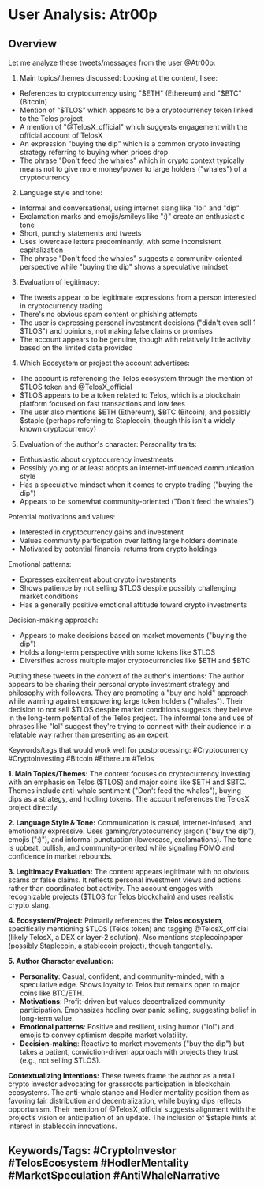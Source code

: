 # User Analysis: Atr00p

## Overview

<think>
Let me analyze these tweets/messages from the user @Atr00p:

1. Main topics/themes discussed:
Looking at the content, I see:
- References to cryptocurrency using "$ETH" (Ethereum) and "$BTC" (Bitcoin)
- Mention of "$TLOS" which appears to be a cryptocurrency token linked to the Telos project
- A mention of "@TelosX_official" which suggests engagement with the official account of TelosX
- An expression "buying the dip" which is a common crypto investing strategy referring to buying when prices drop
- The phrase "Don't feed the whales" which in crypto context typically means not to give more money/power to large holders ("whales") of a cryptocurrency

2. Language style and tone:
- Informal and conversational, using internet slang like "lol" and "dip"
- Exclamation marks and emojis/smileys like ":)" create an enthusiastic tone
- Short, punchy statements and tweets
- Uses lowercase letters predominantly, with some inconsistent capitalization
- The phrase "Don't feed the whales" suggests a community-oriented perspective while "buying the dip" shows a speculative mindset

3. Evaluation of legitimacy:
- The tweets appear to be legitimate expressions from a person interested in cryptocurrency trading
- There's no obvious spam content or phishing attempts
- The user is expressing personal investment decisions ("didn't even sell 1 $TLOS") and opinions, not making false claims or promises
- The account appears to be genuine, though with relatively little activity based on the limited data provided

4. Which Ecosystem or project the account advertises:
- The account is referencing the Telos ecosystem through the mention of $TLOS token and @TelosX_official
- $TLOS appears to be a token related to Telos, which is a blockchain platform focused on fast transactions and low fees
- The user also mentions $ETH (Ethereum), $BTC (Bitcoin), and possibly $staple (perhaps referring to Staplecoin, though this isn't a widely known cryptocurrency)

5. Evaluation of the author's character:
Personality traits:
- Enthusiastic about cryptocurrency investments
- Possibly young or at least adopts an internet-influenced communication style
- Has a speculative mindset when it comes to crypto trading ("buying the dip")
- Appears to be somewhat community-oriented ("Don't feed the whales")

Potential motivations and values:
- Interested in cryptocurrency gains and investment
- Values community participation over letting large holders dominate
- Motivated by potential financial returns from crypto holdings

Emotional patterns:
- Expresses excitement about crypto investments
- Shows patience by not selling $TLOS despite possibly challenging market conditions
- Has a generally positive emotional attitude toward crypto investments

Decision-making approach:
- Appears to make decisions based on market movements ("buying the dip")
- Holds a long-term perspective with some tokens like $TLOS
- Diversifies across multiple major cryptocurrencies like $ETH and $BTC

Putting these tweets in the context of the author's intentions:
The author appears to be sharing their personal crypto investment strategy and philosophy with followers. They are promoting a "buy and hold" approach while warning against empowering large token holders ("whales"). Their decision to not sell $TLOS despite market conditions suggests they believe in the long-term potential of the Telos project. The informal tone and use of phrases like "lol" suggest they're trying to connect with their audience in a relatable way rather than presenting as an expert.

Keywords/tags that would work well for postprocessing:
#Cryptocurrency #CryptoInvesting #Bitcoin #Ethereum #Telos
</think>

**1. Main Topics/Themes:**
The content focuses on cryptocurrency investing with an emphasis on Telos ($TLOS) and major coins like $ETH and $BTC. Themes include anti-whale sentiment ("Don't feed the whales"), buying dips as a strategy, and hodling tokens. The account references the TelosX project directly.

**2. Language Style & Tone:**
Communication is casual, internet-infused, and emotionally expressive. Uses gaming/cryptocurrency jargon ("buy the dip"), emojis (":)"), and informal punctuation (lowercase, exclamations). The tone is upbeat, bullish, and community-oriented while signaling FOMO and confidence in market rebounds.

**3. Legitimacy Evaluation:**
The content appears legitimate with no obvious scams or false claims. It reflects personal investment views and actions rather than coordinated bot activity. The account engages with recognizable projects ($TLOS for Telos blockchain) and uses realistic crypto slang.

**4. Ecosystem/Project:**
Primarily references the **Telos ecosystem**, specifically mentioning $TLOS (Telos token) and tagging @TelosX_official (likely TelosX, a DEX or layer-2 solution). Also mentions staplecoinpaper (possibly Staplecoin, a stablecoin project), though tangentially.

**5. Author Character evaluation:**
- **Personality**: Casual, confident, and community-minded, with a speculative edge. Shows loyalty to Telos but remains open to major coins like BTC/ETH.
- **Motivations**: Profit-driven but values decentralized community participation. Emphasizes hodling over panic selling, suggesting belief in long-term value.
- **Emotional patterns**: Positive and resilient, using humor ("lol") and emojis to convey optimism despite market volatility.
- **Decision-making**: Reactive to market movements ("buy the dip") but takes a patient, conviction-driven approach with projects they trust (e.g., not selling $TLOS).

**Contextualizing Intentions:**
These tweets frame the author as a retail crypto investor advocating for grassroots participation in blockchain ecosystems. The anti-whale stance and Hodler mentality position them as favoring fair distribution and decentralization, while buying dips reflects opportunism. Their mention of @TelosX_official suggests alignment with the project’s vision or anticipation of an update. The inclusion of $staple hints at interest in stablecoin innovations.

**Keywords/Tags:**
#CryptoInvestor #TelosEcosystem #HodlerMentality #MarketSpeculation #AntiWhaleNarrative
---
